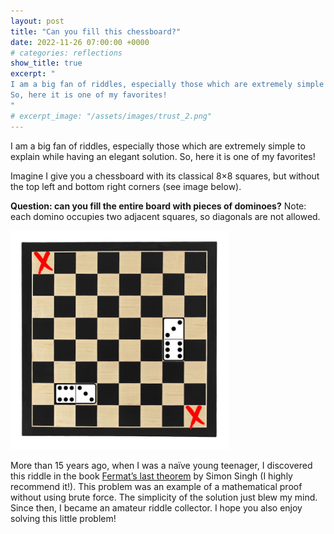 ```yaml
---
layout: post
title: "Can you fill this chessboard?"
date: 2022-11-26 07:00:00 +0000
# categories: reflections
show_title: true
excerpt: "
I am a big fan of riddles, especially those which are extremely simple to explain while having an elegant solution.
So, here it is one of my favorites! 
"
# excerpt_image: "/assets/images/trust_2.png"
---
```

I am a big fan of riddles, especially those which are extremely simple to explain while having an elegant solution.
So, here it is one of my favorites! 

Imagine I give you a chessboard with its classical 8×8 squares, but without the top left and bottom right corners (see image below).

**Question: can you fill the entire board with pieces of dominoes?**
Note: each domino occupies two adjacent squares, so diagonals are not allowed.

<div class="post-image-vertical" style="max-width: 350px">
  <img src="/assets/images/posts/2022-11-26-chess-riddle/chess_riddle.jpg">
</div>

More than 15 years ago, when I was a naïve young teenager, I discovered this riddle in the book [Fermat’s last theorem](https://www.goodreads.com/book/show/950259.Fermat_s_Last_Theorem) by Simon Singh (I highly recommend it!).
This problem was an example of a mathematical proof without using brute force.
The simplicity of the solution just blew my mind.
Since then, I became an amateur riddle collector.
I hope you also enjoy solving this little problem!

 
